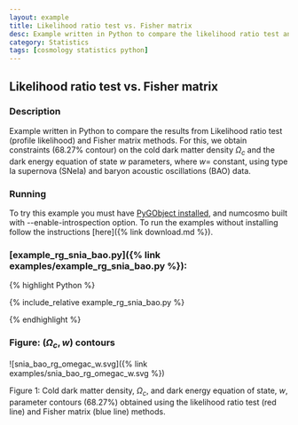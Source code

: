 ```yaml
---
layout: example
title: Likelihood ratio test vs. Fisher matrix  
desc: Example written in Python to compare the likelihood ratio test and the Fisher matrix approaches. 
category: Statistics
tags: [cosmology statistics python]
---
```


##  Likelihood ratio test vs. Fisher matrix
### Description

Example written in Python to compare the results from Likelihood ratio test
(profile likelihood) and Fisher matrix methods. For this, we obtain constraints (68.27% contour) on the cold dark matter density 
$\Omega_c$ and the dark energy equation of state $w$ parameters, where $w =$ constant, using type Ia supernova 
(SNeIa) and baryon acoustic oscillations (BAO) data. 

### Running 

To try this example you must have [PyGObject installed](https://live.gnome.org/PyGObject),
and numcosmo built with --enable-introspection option. To run the examples
without installing follow the instructions [here]({% link download.md %}).

### [example_rg_snia_bao.py]({% link examples/example_rg_snia_bao.py %}):
{% highlight Python %}

{% include_relative example_rg_snia_bao.py %}

{% endhighlight %}

### Figure: $(\Omega_c, w)$ contours

![snia_bao_rg_omegac_w.svg]({% link examples/snia_bao_rg_omegac_w.svg %})

Figure 1: Cold dark matter density, $\Omega_c$, and dark energy equation of state,
$w$, parameter contours (68.27%) obtained using the likelihood ratio test (red line) and 
Fisher matrix (blue line) methods.  

 

  